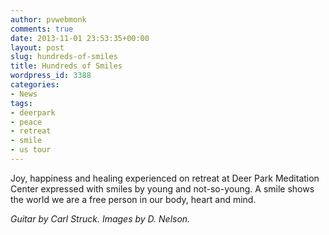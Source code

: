 ```yaml
---
author: pvwebmonk
comments: true
date: 2013-11-01 23:53:35+00:00
layout: post
slug: hundreds-of-smiles
title: Hundreds of Smiles
wordpress_id: 3388
categories:
- News
tags:
- deerpark
- peace
- retreat
- smile
- us tour
---
```




Joy, happiness and healing experienced on retreat at Deer Park Meditation Center expressed with smiles by young and not-so-young. A smile shows the world we are a free person in our body, heart and mind.

_Guitar by Carl Struck. Images by D. Nelson._
